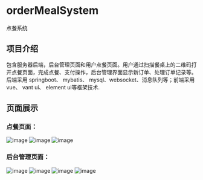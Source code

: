 # orderMealSystem

点餐系统

## 项目介绍
包含服务器后端，后台管理页面和用户点餐页面。用户通过扫描餐桌上的二维码打开点餐页面，完成点餐、支付操作，后台管理界面显示新订单、处理订单记录等。后端采用 springboot、 mybatis、 mysql、websocket、消息队列等；前端采用 vue、 vant ui、 element ui等框架技术.

## 页面展示
### 点餐页面：

![image](https://s2.ax1x.com/2020/02/06/1yFppq.md.png)
![image](https://s2.ax1x.com/2020/02/06/1yizhn.md.png)
![image](https://s2.ax1x.com/2020/02/06/1yFCcV.md.png)

### 后台管理页面：

![image](https://s2.ax1x.com/2020/02/06/1yixts.md.png)
![image](https://s2.ax1x.com/2020/02/06/1yivkj.md.png)
![image](https://s2.ax1x.com/2020/02/06/1yF910.md.png)
![image](https://s2.ax1x.com/2020/02/06/1yFPXT.md.png)
